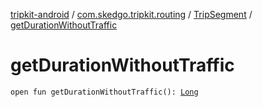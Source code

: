 [tripkit-android](../../index.md) / [com.skedgo.tripkit.routing](../index.md) / [TripSegment](index.md) / [getDurationWithoutTraffic](./get-duration-without-traffic.md)

# getDurationWithoutTraffic

`open fun getDurationWithoutTraffic(): `[`Long`](https://kotlinlang.org/api/latest/jvm/stdlib/kotlin/-long/index.html)